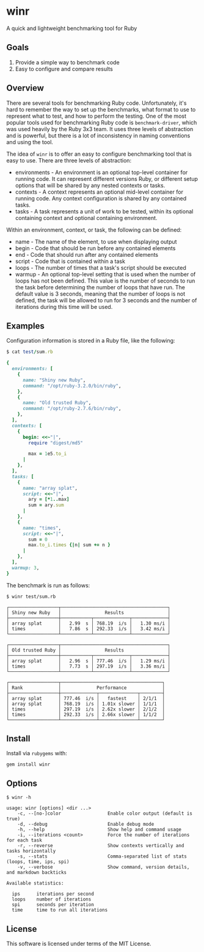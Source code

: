 # winr

A quick and lightweight benchmarking tool for Ruby

## Goals

1. Provide a simple way to benchmark code
2. Easy to configure and compare results

## Overview

There are several tools for benchmarking Ruby code. Unfortunately, it's hard
to remember the way to set up the benchmarks, what format to use to represent
what to test, and how to perform the testing. One of the most popular tools
used for benchmarking Ruby code is `benchmark-driver`, which was used heavily
by the Ruby 3x3 team. It uses three levels of abstraction and is powerful,
but there is a lot of inconsistency in naming conventions and using the tool.

The idea of `winr` is to offer an easy to configure benchmarking tool that is
easy to use. There are three levels of abstraction:

* environments - An environment is an optional top-level container for running
  code. It can represent different versions Ruby, or different setup options
  that will be shared by any nested contexts or tasks.
* contexts - A context represents an optional mid-level container for running
  code. Any context configuration is shared by any contained tasks.
* tasks - A task represents a unit of work to be tested, within its optional
  containing context and optional containing environment.

Within an environment, context, or task, the following can be defined:

* name - The name of the element, to use when displaying output
* begin - Code that should be run before any contained elements
* end - Code that should run after any contained elements
* script - Code that is contained within a task
* loops - The number of times that a task's script should be executed
* warmup - An optional top-level setting that is used when the number of
  loops has not been defined. This value is the number of seconds to run
  the task before determining the number of loops that have run. The
  default value is 3 seconds, meaning that the number of loops is not
  defined, the task will be allowed to run for 3 seconds and the number
  of iterations during this time will be used.

## Examples

Configuration information is stored in a Ruby file, like the following:

```ruby
$ cat test/sum.rb

{
  environments: [
    {
      name: "Shiny new Ruby",
      command: "/opt/ruby-3.2.0/bin/ruby",
    },
    {
      name: "Old trusted Ruby",
      command: "/opt/ruby-2.7.6/bin/ruby",
    },
  ],
  contexts: [
    {
      begin: <<~"|",
        require "digest/md5"

        max = 1e5.to_i
      |
    },
  ],
  tasks: [
    {
      name: "array splat",
      script: <<~"|",
        ary = [*1..max]
        sum = ary.sum
      |
    },
    {
      name: "times",
      script: <<~"|",
        sum = 0
        max.to_i.times {|n| sum += n }
      |
    },
  ],
  warmup: 3,
}
```

The benchmark is run as follows:

```
$ winr test/sum.rb

┌──────────────────┬───────────────────────────────────────┐
│ Shiny new Ruby   │                Results                │
├──────────────────┼───────────┬─────────────┬─────────────┤
│ array splat      │   2.99  s │ 768.19  i/s │   1.30 ms/i │
│ times            │   7.86  s │ 292.33  i/s │   3.42 ms/i │
└──────────────────┴───────────┴─────────────┴─────────────┘

┌──────────────────┬───────────────────────────────────────┐
│ Old trusted Ruby │                Results                │
├──────────────────┼───────────┬─────────────┬─────────────┤
│ array splat      │   2.96  s │ 777.46  i/s │   1.29 ms/i │
│ times            │   7.73  s │ 297.19  i/s │   3.36 ms/i │
└──────────────────┴───────────┴─────────────┴─────────────┘

┌──────────────────┬─────────────────────────────────────┐
│ Rank             │             Performance             │
├──────────────────┼─────────────┬──────────────┬────────┤
│ array splat      │ 777.46  i/s │   fastest    │ 2/1/1  │
│ array splat      │ 768.19  i/s │ 1.01x slower │ 1/1/1  │
│ times            │ 297.19  i/s │ 2.62x slower │ 2/1/2  │
│ times            │ 292.33  i/s │ 2.66x slower │ 1/1/2  │
└──────────────────┴─────────────┴──────────────┴────────┘
```

## Install

Install via `rubygems` with:

```
gem install winr
```

## Options

```
$ winr -h

usage: winr [options] <dir ...>
    -c, --[no-]color                 Enable color output (default is true)
    -d, --debug                      Enable debug mode
    -h, --help                       Show help and command usage
    -i, --iterations <count>         Force the number of iterations for each task
    -r, --reverse                    Show contexts vertically and tasks horizontally
    -s, --stats                      Comma-separated list of stats (loops, time, ips, spi)
    -v, --verbose                    Show command, version details, and markdown backticks

Available statistics:

  ips      iterations per second
  loops    number of iterations
  spi      seconds per iteration
  time     time to run all iterations
```

## License

This software is licensed under terms of the MIT License.
